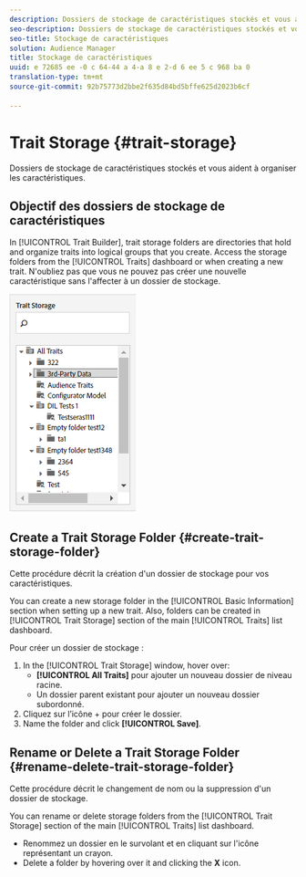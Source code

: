 ```yaml
---
description: Dossiers de stockage de caractéristiques stockés et vous aident à organiser les caractéristiques.
seo-description: Dossiers de stockage de caractéristiques stockés et vous aident à organiser les caractéristiques.
seo-title: Stockage de caractéristiques
solution: Audience Manager
title: Stockage de caractéristiques
uuid: e 72685 ee -0 c 64-44 a 4-a 8 e 2-d 6 ee 5 c 968 ba 0
translation-type: tm+mt
source-git-commit: 92b75773d2bbe2f635d84bd5bffe625d2023b6cf

---
```



# Trait Storage {#trait-storage}

Dossiers de stockage de caractéristiques stockés et vous aident à organiser les caractéristiques.

<!-- c_tb_storage.xml -->

## Objectif des dossiers de stockage de caractéristiques

In [!UICONTROL Trait Builder], trait storage folders are directories that hold and organize traits into logical groups that you create. Access the storage folders from the [!UICONTROL Traits] dashboard or when creating a new trait. N'oubliez pas que vous ne pouvez pas créer une nouvelle caractéristique sans l'affecter à un dossier de stockage.

![](assets/tb_storage.png)

## Create a Trait Storage Folder {#create-trait-storage-folder}

Cette procédure décrit la création d'un dossier de stockage pour vos caractéristiques.

<!-- t_tb_create_storage.xml -->

You can create a new storage folder in the [!UICONTROL Basic Information] section when setting up a new trait. Also, folders can be created in [!UICONTROL Trait Storage] section of the main [!UICONTROL Traits] list dashboard.

Pour créer un dossier de stockage :

1. In the [!UICONTROL Trait Storage] window, hover over:
   * **[!UICONTROL All Traits]** pour ajouter un nouveau dossier de niveau racine.
   * Un dossier parent existant pour ajouter un nouveau dossier subordonné.
1. Cliquez sur l’icône + pour créer le dossier.
1. Name the folder and click **[!UICONTROL Save]**.

## Rename or Delete a Trait Storage Folder {#rename-delete-trait-storage-folder}

Cette procédure décrit le changement de nom ou la suppression d'un dossier de stockage.

<!-- t_tb_rename_delete_storage.xml -->

You can rename or delete storage folders from the [!UICONTROL Trait Storage] section of the main [!UICONTROL Traits] list dashboard.

* Renommez un dossier en le survolant et en cliquant sur l'icône représentant un crayon.
* Delete a folder by hovering over it and clicking the **X** icon.